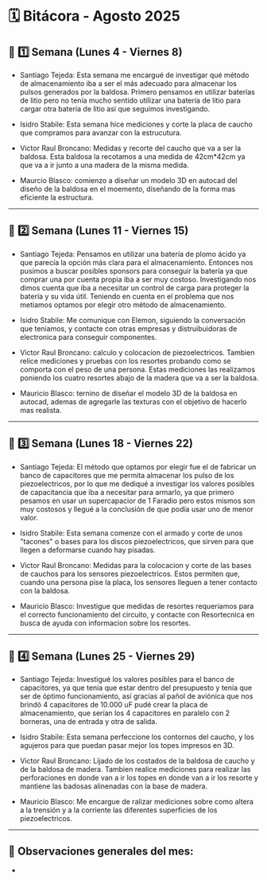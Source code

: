 # 🗓️ Bitácora - Agosto 2025

## 📅 1️⃣ Semana (Lunes 4 - Viernes 8)


-  Santiago Tejeda: Esta semana me encargué de investigar qué método de almacenamiento iba a ser el más adecuado para almacenar los pulsos generados por la baldosa. Primero pensamos en utilizar baterías de litio pero no tenía mucho sentido utilizar una batería de litio para cargar otra batería de litio así que seguimos investigando.

-  Isidro Stabile: Esta semana hice mediciones y corte la placa de caucho que compramos para avanzar con la estrucutura.

-  Victor Raul Broncano: Medidas y recorte del caucho que va a ser la baldosa. Esta baldosa la recotamos a una medida de 42cm*42cm ya que va a ir junto a una madera de la misma medida.

-  Maurcio Blasco: comienzo a diseñar un modelo 3D en autocad del diseño de la baldosa en el moemento, diseñando de la forma mas eficiente la estructura.
---

## 📅 2️⃣ Semana (Lunes 11 - Viernes 15)


-  Santiago Tejeda: Pensamos en utilizar una batería de plomo ácido ya que parecía la opción más clara para el almacenamiento. Entonces nos pusimos a buscar posibles sponsors para conseguir la batería ya que comprar una por cuenta propia iba a ser muy costoso. Investigando nos dimos cuenta que iba a necesitar un control de carga para proteger la batería y su vida útil. Teniendo en cuenta en el problema que nos metiamos optamos por elegir otro método de almacenamiento.

-  Isidro Stabile: Me comunique con Elemon, siguiendo la conversación que teniamos, y contacte con otras empresas y distruibuidoras de electronica para conseguir componentes.

-  Victor Raul Broncano: calculo y colocacion de piezoelectricos. Tambien relice mediciones y pruebas con los resortes probando como se comporta con el peso de una persona. Estas mediciones las realizamos poniendo los cuatro resortes abajo de la madera que va a ser la baldosa.
-  Mauricio Blasco: ternino de diseñar el modelo 3D de la baldosa en autocad, ademas de agregarle las texturas con el objetivo de hacerlo mas realista.
---

## 📅 3️⃣ Semana (Lunes 18 - Viernes 22)


-  Santiago Tejeda: El método que optamos por elegir fue el de fabricar un banco de capacitores que me permita almacenar los pulso de los piezoelectricos, por lo que me dediqué a investigar los valores posibles de capacitancia que iba a necesitar para armarlo, ya que primero pesamos en usar un supercapacior de 1 Faradio pero estos mismos son muy costosos y llegué a la conclusión de que podía usar uno de menor valor.

- Isidro Stabile: Esta semana comenze con el armado y corte de unos "tacones" o bases para los discos piezoelectricos, que sirven para que llegen a deformarse cuando hay pisadas.

- Victor Raul Broncano: Medidas para la colocacion y corte de las bases de cauchos para los sensores piezoelectricos. Estos permiten que, cuando una persona pise la placa, los sensores lleguen a tener contacto con la baldosa.

- Mauricio Blasco: Investigue que medidas de resortes requeriamos para el correcto funcionamiento del circuito, y contacte con Resortecnica en busca de ayuda con informacion sobre los resortes.
---

## 📅 4️⃣ Semana (Lunes 25 - Viernes 29)

 
-  Santiago Tejeda: Investigué los valores posibles para el banco de capacitores, ya que tenia que estar dentro del presupuesto y tenía que ser de óptimo funcionamiento, así gracias al pañol de aviónica que nos brindó 4 capacitores de 10.000 uF pudé crear la placa de almacenamiento, que serían los 4 capacitores en paralelo con 2 borneras, una de entrada y otra de salida.

-  Isidro Stabile: Esta semana perfeccione los contornos del caucho, y los agujeros para que puedan pasar mejor los topes impresos en 3D.

- Victor Raul Broncano: Lijado de los costados de la baldosa de caucho y de la baldosa de madera. Tambien realice mediciones para realizar las perforaciones en donde van a ir los topes en donde van a ir los resorte y mantiene las badosas alinenadas con la base de madera.
-  Mauricio Blasco: Me encargue de ralizar mediciones sobre como altera a la trensión y a la corriente las diferentes superficies de los piezoelectricos. 
---

🧾 **Observaciones generales del mes:**  
-  
-  
